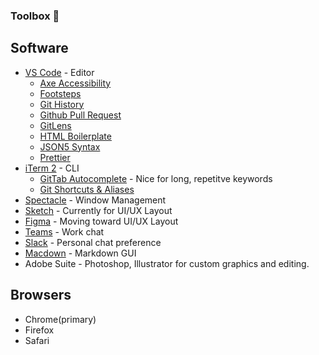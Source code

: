 ### Toolbox 🧰
## Software
* [VS Code](https://code.visualstudio.com/) - Editor
	* [Axe Accessibility](https://marketplace.visualstudio.com/items?itemName=deque-systems.vscode-axe-linter)
	* [Footsteps](https://marketplace.visualstudio.com/items?itemName=Wattenberger.footsteps)
	* [Git History](https://marketplace.visualstudio.com/items?itemName=donjayamanne.githistory)
	* [Github Pull Request](https://marketplace.visualstudio.com/items?itemName=GitHub.vscode-pull-request-github)
	* [GitLens](https://marketplace.visualstudio.com/items?itemName=eamodio.gitlens)
	* [HTML Boilerplate](https://marketplace.visualstudio.com/items?itemName=sidthesloth.html5-boilerplate)
	* [JSON5 Syntax](https://marketplace.visualstudio.com/items?itemName=mrmlnc.vscode-json5)
	* [Prettier](https://marketplace.visualstudio.com/items?itemName=esbenp.prettier-vscode)
* [iTerm 2](https://iterm2.com/) - CLI
	* [GitTab Autocomplete](https://www.macinstruct.com/tutorials/how-to-enable-git-tab-autocomplete-on-your-mac/) - Nice for long, repetitve keywords
	* [Git Shortcuts & Aliases](https://git-scm.com/book/en/v2/Git-Basics-Git-Aliases)
* [Spectacle](https://www.spectacleapp.com/) - Window Management
* [Sketch](https://www.sketch.com/) - Currently for UI/UX Layout
* [Figma](https://www.figma.com/) - Moving toward UI/UX Layout
* [Teams](https://www.microsoft.com/en-us/microsoft-teams/group-chat-software) - Work chat
* [Slack](https://slack.com/) - Personal chat preference
* [Macdown](https://macdown.uranusjr.com/) - Markdown GUI
* Adobe Suite - Photoshop, Illustrator for custom graphics and editing.

## Browsers
* Chrome(primary)
* Firefox
* Safari
